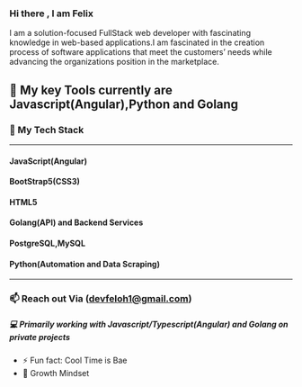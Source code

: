 ### Hi there , I am Felix 

I am a solution-focused FullStack web developer with fascinating knowledge in web-based applications.I am fascinated in the creation process of software applications that meet the customers’ needs while advancing the organizations position in the marketplace.

## 🌱 My key Tools currently are Javascript(Angular),Python  and Golang

### 💬 My Tech Stack
---
#### JavaScript(Angular)
#### BootStrap5(CSS3)
#### HTML5
#### Golang(API) and Backend Services
#### PostgreSQL,MySQL
#### Python(Automation and Data Scraping)
---
### 📫 Reach out Via (devfeloh1@gmail.com)
##### 💻 Primarily working with Javascript/Typescript(Angular) and Golang on private projects
- ⚡ Fun fact: Cool Time is Bae
- 🌱 Growth Mindset
<!--
**Felixoh/Felixoh** is a ✨ _special_ ✨ repository because its `README.md` (this file) appears on your GitHub profile.
- ⚡ Fun fact: ...

Here are some ideas to get you started:

- 🔭 I’m currently working on ...
- 🌱 I’m currently learning ...
- 👯 I’m looking to collaborate on ...
- 🤔 I’m looking for help with ...
- 💬 Ask me about ...
- 📫 How to reach me: ...
- 😄 Pronouns: ...
- ⚡ Fun fact: ...
-->
